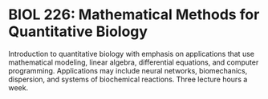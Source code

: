 # BIOL 226: Mathematical Methods for Quantitative Biology

Introduction to quantitative biology with emphasis on applications that use mathematical modeling, linear algebra, differential equations, and computer programming. Applications may include neural networks, biomechanics, dispersion, and systems of biochemical reactions. Three lecture hours a week.
